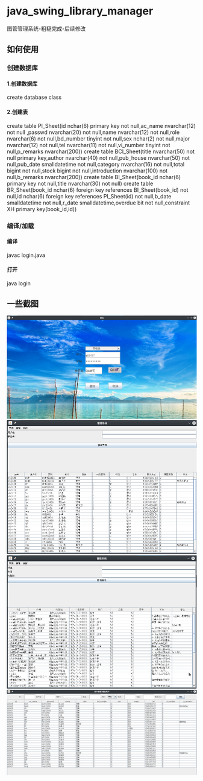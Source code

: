 # java_swing_library_manager
图管管理系统-粗糙完成-后续修改
## 如何使用
### 创建数据库
#### 1.创建数据库
create database class
#### 2.创建表
create table PI_Sheet(id nchar(6) primary key not null,ac_name nvarchar(12) not null ,passwd nvarchar(20) not null,name nvarchar(12) not null,role nvarchar(6) not null,bd_number tinyint not null,sex nchar(2) not null,major nvarchar(12) not null,tel nvarchar(11) not null,vi_number tinyint not null,p_remarks nvarchar(200))
create table BCI_Sheet(title nvarchar(50) not null primary key,author nvarchar(40) not null,pub_house nvarchar(50) not null,pub_date smalldatetime not null,category nvarchar(16) not null,total bigint not null,stock bigint not null,introduction nvarchar(100) not null,b_remarks nvarchar(200))
create table BI_Sheet(book_id nchar(6) primary key not null,title nvarchar(30) not null)
create table BR_Sheet(book_id nchar(6) foreign key references BI_Sheet(book_id) not null,id nchar(6) foreign key references PI_Sheet(id) not null,b_date smalldatetime not null,r_date smalldatetime,overdue bit not null,constraint XH primary key(book_id,id))

### 编译/加载
#### 编译
javac login.java
#### 打开
java login

## 一些截图
![图1](https://github.com/lijunhon/java_swing_library_manager/blob/master/pic/Screenshot_20190707_121810.png)
![图2](https://github.com/lijunhon/java_swing_library_manager/blob/master/pic/Screenshot_20190707_121906.png)
![图3](https://github.com/lijunhon/java_swing_library_manager/blob/master/pic/Screenshot_20190707_121918.png)
![图4](https://github.com/lijunhon/java_swing_library_manager/blob/master/pic/Screenshot_20190707_121931.png)
